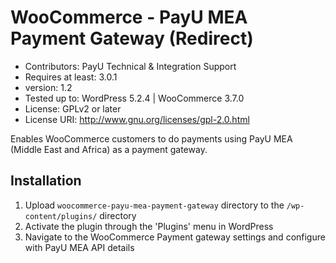 # WooCommerce - PayU MEA Payment Gateway (Redirect)
* Contributors:  PayU Technical & Integration Support 
* Requires at least: 3.0.1
* version: 1.2
* Tested up to: WordPress 5.2.4 | WooCommerce 3.7.0
* License: GPLv2 or later
* License URI: http://www.gnu.org/licenses/gpl-2.0.html

Enables WooCommerce customers to do payments using PayU MEA (Middle East and Africa) as a payment gateway.

## Installation

1. Upload `woocommerce-payu-mea-payment-gateway` directory to the `/wp-content/plugins/` directory
2. Activate the plugin through the 'Plugins' menu in WordPress
3. Navigate to the WooCommerce Payment gateway settings and configure with PayU MEA API details
